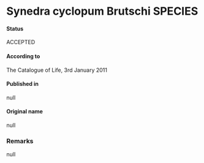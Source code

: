 Synedra cyclopum Brutschi SPECIES
=======

#### Status
ACCEPTED

#### According to
The Catalogue of Life, 3rd January 2011

#### Published in
null

#### Original name
null

### Remarks
null